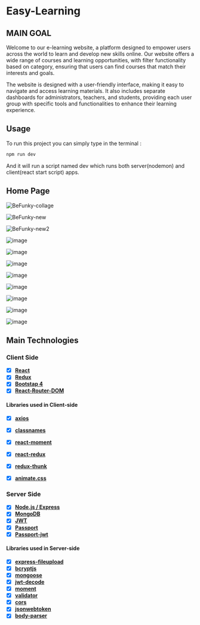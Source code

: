 # Easy-Learning
## MAIN GOAL
Welcome to our e-learning website, a platform designed to empower users across the world to learn and develop new skills online. Our website offers a wide range of courses and learning opportunities, with filter functionality based on category, ensuring that users can find courses that match their interests and goals.

The website is designed with a user-friendly interface, making it easy to navigate and access learning materials. It also includes separate dashboards for administrators, teachers, and students, providing each user group with specific tools and functionalities to enhance their learning experience.

## Usage 
To run this project you can simply type in the terminal : 
```bash 
npm run dev 
```
And it will run a script named dev which runs both server(nodemon) and client(react start script) apps.

## Home Page

![BeFunky-collage](https://user-images.githubusercontent.com/88181451/221225467-f58f2328-ba0e-49bf-80d5-12019ea0a548.png)

![BeFunky-new](https://user-images.githubusercontent.com/88181451/221227579-911c8d5f-2841-4abd-961a-7710c998efbc.png)

![BeFunky-new2](https://user-images.githubusercontent.com/88181451/221229041-b25ff0a3-e524-4f5d-8d9c-2703f1d15dc1.png)

![image](https://user-images.githubusercontent.com/88181451/221213212-3ddeb54a-3d61-486c-8e15-19ed29a465cd.png)

![image](https://user-images.githubusercontent.com/88181451/221213443-0f382f56-b4b1-45ff-ac7e-a816ef9728c3.png)

![image](https://user-images.githubusercontent.com/88181451/221213578-49277f3b-3d34-4dc6-a64f-67054a657fb0.png)

![image](https://user-images.githubusercontent.com/88181451/221213684-9e514b95-782c-4db7-a923-ae7abfad8719.png)

![image](https://user-images.githubusercontent.com/88181451/221213838-15f3523b-36d4-472f-8478-e6572f28f567.png)

![image](https://user-images.githubusercontent.com/88181451/221214010-ee6d09ae-5433-4414-83d5-c62debf969f1.png)

![image](https://user-images.githubusercontent.com/88181451/221214093-8a0140b3-69e5-4529-9447-46cb4d15ca78.png)

![image](https://user-images.githubusercontent.com/88181451/221214129-c6cf5cf2-b6a8-4df3-a202-b5a57d05f94e.png)


## Main Technologies

### Client Side

- [x] **[React](https://github.com/facebook/react)**
- [x] **[Redux](https://github.com/reactjs/redux)**
- [x] **[Bootstap 4](https://github.com/twbs/bootstrap/tree/v4-dev)**
- [x] **[React-Router-DOM](https://github.com/ReactTraining/react-router/tree/master/packages/react-router-dom)**

#### Libraries used in Client-side

- [x] **[axios](https://github.com/axios/axios)**
- [x] **[classnames](https://github.com/JedWatson/classnames)**
- [x] **[react-moment](https://github.com/headzoo/react-moment)**
- [x] **[react-redux](https://github.com/reduxjs/react-redux)**
- [x] **[redux-thunk](https://github.com/reduxjs/redux-thunk)**
- [x] **[animate.css]()**


### Server Side

- [x] **[Node.js / Express](https://github.com/expressjs/express)**
- [x] **[MongoDB](https://github.com/mongodb/mongo)**
- [x] **[JWT](https://github.com/auth0/node-jsonwebtoken)**
- [x] **[Passport](http://www.passportjs.org/)**
- [x] **[Passport-jwt](https://github.com/themikenicholson/passport-jwt)**

#### Libraries used in Server-side

- [x] **[express-fileupload](https://github.com/dcodeIO/bcrypt.js)**
- [x] **[bcryptjs](https://github.com/dcodeIO/bcrypt.js)**
- [x] **[mongoose](http://mongoosejs.com/)**
- [x] **[jwt-decode](https://github.com/auth0/jwt-decode)**
- [x] **[moment](https://momentjs.com/)**
- [x] **[validator](https://github.com/chriso/validator.js)**
- [x] **[cors]()**
- [x] **[jsonwebtoken]()**
- [x] **[body-parser]()**
